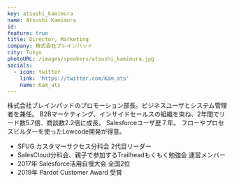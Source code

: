 ```yaml
---
key: atsushi_kamimura
name: Atsushi Kamimura
id: 
feature: true
title: Director, Marketing
company: 株式会社ブレインパッド
city: Tokyo
photoURL: /images/speakers/atsushi_kamimura.jpg
socials:
  - icon: twitter
    link: 'https://twitter.com/Kam_ats'
    name: Kam_ats
---
```

株式会社ブレインパッドのプロモーション部長。ビジネスユーザとシステム管理者を兼任。
B2Bマーケティング、インサイドセールスの組織を束ね、2年間でリード数5.7倍、商談数2.2倍に成長。
Salesforceユーザ歴７年。 フローやプロセスビルダーを使ったLowcode開発が得意。
<ul>
<li>SFUG カスタマーサクセス分科会 2代目リーダー</li>
<li>SalesCloud分科会、親子で参加するTrailheadもくもく勉強会 運営メンバー</li>
<li>2017年 Salesforce活用自慢大会 全国2位</li>
<li>2019年 Pardot Customer Award 受賞</li>
</ul>
